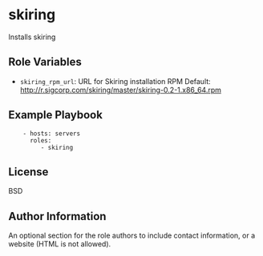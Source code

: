 skiring
=========

Installs skiring


Role Variables
--------------

* `skiring_rpm_url`: URL for Skiring installation RPM
  Default: http://r.sigcorp.com/skiring/master/skiring-0.2-1.x86_64.rpm

Example Playbook
----------------

```
    - hosts: servers
      roles:
         - skiring
```

License
-------

BSD

Author Information
------------------

An optional section for the role authors to include contact information, or a website (HTML is not allowed).
